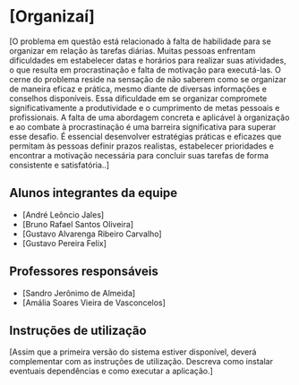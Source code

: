 # [Organizaí]

[O problema em questão está relacionado à falta de habilidade para se organizar em relação às tarefas diárias. Muitas pessoas enfrentam dificuldades em  estabelecer datas e horários para realizar suas atividades, o que resulta em procrastinação e falta de motivação para executá-las. O cerne do problema reside  na sensação de não saberem como se organizar de maneira eficaz e prática, mesmo diante de diversas informações e conselhos disponíveis. Essa dificuldade  em se organizar compromete significativamente a produtividade e o cumprimento de metas pessoais e profissionais. A falta de uma abordagem concreta e aplicável à organização e ao combate à procrastinação é uma barreira significativa para superar esse  desafio. É essencial desenvolver estratégias práticas e eficazes que permitam às pessoas definir prazos realistas, estabelecer prioridades e encontrar a  motivação necessária para concluir suas tarefas de forma consistente e satisfatória..]

## Alunos integrantes da equipe

* [André Leôncio Jales]
* [Bruno Rafael Santos Oliveira]
* [Gustavo Alvarenga Ribeiro Carvalho]
* [Gustavo Pereira Felix]

## Professores responsáveis

* [Sandro Jerônimo de Almeida]
* [Amália Soares Vieira de Vasconcelos]

## Instruções de utilização

[Assim que a primeira versão do sistema estiver disponível, deverá complementar com as instruções de utilização. Descreva como instalar eventuais dependências e como executar a aplicação.]
